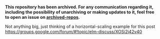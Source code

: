 **This repository has been archived. For any communication regarding it, including the possibility of unarchiving or making updates to it, feel free to open an issue on [archived-repos](https://github.com/hossameldeen/archived-repos).**

Not anything big, just thinking of a horizontal-scaling example for this post https://groups.google.com/forum/#!topic/elm-discuss/XOSi2j42v40
